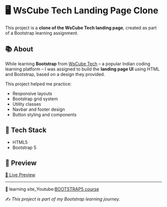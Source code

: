 # 🖥️ WsCube Tech Landing Page Clone

This project is a **clone of the WsCube Tech landing page**, created as part of a Bootstrap learning assignment.

## 📚 About

While learning **Bootstrap** from [WsCube Tech](https://www.wscubetech.com/) – a popular Indian coding learning platform – I was assigned to build the **landing page UI** using HTML and Bootstrap, based on a design they provided.

This project helped me practice:

- Responsive layouts
- Bootstrap grid system
- Utility classes
- Navbar and footer design
- Button styling and components

## 🔧 Tech Stack

- HTML5
- Bootstrap 5

## 📸 Preview


[🔗 Live Preview](https://safia-zulfiqar.github.io/WsCube-Tech/)

______


🔗 learning site_Youtube:[BOOTSTRAP5 course](https://www.wscubetech.com)

✍️ *This project is part of my Bootstrap learning journey.*
